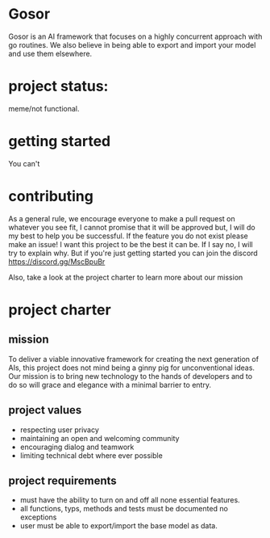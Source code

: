 # Gosor

Gosor is an AI framework that focuses on a highly concurrent approach with go routines. We also believe in being able to export and import your model and use them elsewhere. 


# project status: 
meme/not functional.

# getting started 
You can't 

# contributing 

As a general rule, we encourage everyone to make a pull request on whatever you see fit, I cannot promise that it will be approved but, I will do my best to help you be successful. If the feature you do not exist please make an issue! I want this project to be the best it can be. If I say no, I will try to explain why. But if you're just getting started you can join the discord https://discord.gg/MscBpuBr

Also, take a look at the project charter to learn more about our mission   

# project charter

## mission 

To deliver a viable innovative framework for creating the next generation of AIs, this project does not mind being a ginny pig for unconventional ideas. Our mission is to bring new technology to the hands of developers and to do so will grace and elegance with a minimal barrier to entry. 

## project values 
- respecting user privacy
- maintaining an open and welcoming community
- encouraging dialog and teamwork
- limiting technical debt where ever possible 

## project requirements 
- must have the ability to turn on and off all none essential features. 
- all functions, typs, methods and tests must be documented no exceptions 
- user must be able to export/import the base model as data. 



